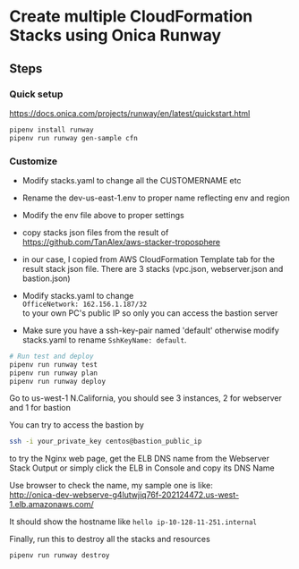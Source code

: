 # Create multiple CloudFormation Stacks using Onica Runway

## Steps 

### Quick setup
https://docs.onica.com/projects/runway/en/latest/quickstart.html

```bash
pipenv install runway
pipenv run runway gen-sample cfn
```
### Customize
- Modify stacks.yaml to change all the CUSTOMERNAME etc
- Rename the dev-us-east-1.env to proper name reflecting env and region
- Modify the env file above to proper settings
- copy stacks json files from the result of https://github.com/TanAlex/aws-stacker-troposphere
- in our case, I copied from AWS CloudFormation Template tab for the result stack json file. There are 3 stacks (vpc.json, webserver.json and bastion.json)

- Modify stacks.yaml to change  
`OfficeNetwork: 162.156.1.187/32`  
to your own PC's public IP so only you can access the bastion server
- Make sure you have a ssh-key-pair named 'default' otherwise modify stacks.yaml to rename `SshKeyName: default`.

```bash
# Run test and deploy
pipenv run runway test
pipenv run runway plan
pipenv run runway deploy
```

Go to us-west-1 N.California, you should see 3 instances, 2 for webserver and 1 for bastion

You can try to access the bastion by
```bash
ssh -i your_private_key centos@bastion_public_ip
```

to try the Nginx web page, get the ELB DNS name from the Webserver Stack Output or simply click the ELB in Console and copy its DNS Name

Use browser to check the name, my sample one is like:   
http://onica-dev-webserve-g4lutwjiq76f-202124472.us-west-1.elb.amazonaws.com/  

It should show the hostname like `hello ip-10-128-11-251.internal`

Finally, run this to destroy all the stacks and resources
```bash
pipenv run runway destroy
```